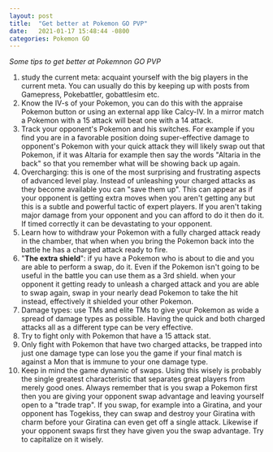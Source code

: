 ```yaml
---
layout: post
title:  "Get better at Pokemon GO PVP"
date:   2021-01-17 15:48:44 -0800
categories: Pokemon GO
---
```

*Some tips to get better at Pokemnon GO PVP*<br>
1. study the current meta: acquaint yourself with the big players in the current meta. You can usually do this by keeping up with posts from Gamepress, Pokebattler, gobattlesim etc.<br>
2. Know the IV-s of your Pokemon, you can do this with the appraise Pokemon button or using an external app like Calcy-IV. In a mirror match a Pokemon with a 15 attack will beat one with a 14 attack.<br>
3. Track your opponent's Pokemon and his switches. For example if you find you are in a favorable position doing super-effective damage to opponent's Pokemon with your quick attack they will likely swap out that Pokemon, if it was Altaria for example then say the words "Altaria in the back" so that you remember what will be showing back up again. <br>
4. Overcharging: this is one of the most surprising and frustrating aspects of advanced level play. Instead of unleashing your charged attacks as they become available you can "save them up". This can appear as if your opponent is getting extra moves when you aren't getting any but this is a subtle and powerful tactic of expert players. If you aren't taking major damage from your opponent and you can afford to do it then do it. If timed correctly it can be devastating to your opponent. <br>
5. Learn how to withdraw your Pokemon with a fully charged attack ready in the chamber, that when when you bring the Pokemon back into the battle he has a charged attack ready to fire. 
6. "<b>The extra shield</b>": if yu have a Pokemon who is about to die and you are able to perform a swap, do it. Even if the Pokemon isn't going to be useful in the battle you can use them as a 3rd shield. when your opponent it getting ready to unleash a charged attack and you are able to swap again, swap in your nearly dead Pokemon to take the hit instead, effectively it shielded your other Pokemon. <br>
7. Damage types: use TMs and elite TMs to give your Pokemon as wide a spread of damage types as possible. Having the quick and both charged attacks all as a different type can be very effective. <br>
8. Try to fight only with Pokemon that have a 15 attack stat. 
9. Only fight with Pokemon that have two charged attacks, be trapped into just one damage type can lose you the game if your final match is against a Mon that is immune to your one damage type. 
10. Keep in mind the game dynamic of swaps. Using this wisely is probably the single greatest characteristic that separates great players from merely good ones. Always remember that is you swap a Pokemon first then you are giving your opponent swap advantage and leaving yourself open to a "trade trap". If you swap, for example into a Giratina, and your opponent has Togekiss, they can swap and destroy your Giratina with charm before your Giratina can even get off a single attack. Likewise if your opponent swaps first they have given you the swap advantage. Try to capitalize on it wisely. <br>

 
